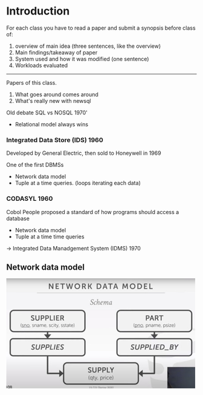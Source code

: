 
# Introduction

For each class you have to read a paper and submit a synopsis before class of:


1. overview of main idea (three sentences, like the overview)
2. Main findings/takeaway of paper
3. System used and how it was modified (one sentence)
4. Workloads evaluated

---

Papers of this class.
1. What goes around comes around
2. What's really new with newsql

Old debate SQL vs NOSQL 1970'
- Relational model always wins

### Integrated Data Store (IDS) 1960
Developed by General Electric, then sold to Honeywell in 1969

One of the first DBMSs
- Network data model
- Tuple at a time queries. (loops iterating each data)

### CODASYL 1960
Cobol People proposed a standard of how programs should access a database
- Network data model
- Tuple at a time time queries

-> Integrated Data Manadgement System (IDMS) 1970


## Network data model
![](1.jpg)
